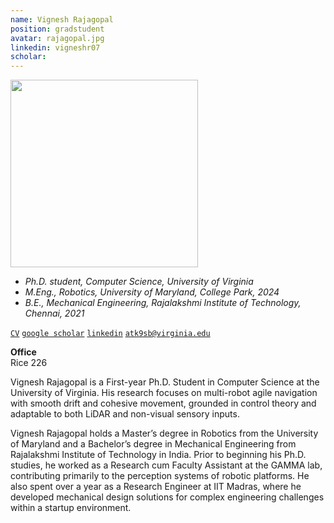 ```yaml
---
name: Vignesh Rajagopal
position: gradstudent
avatar: rajagopal.jpg
linkedin: vigneshr07
scholar:
---
```


<img width="300" src="{{site.baseurl}}/images/people/{{page.avatar}}" data-action="zoom">

- _Ph.D. student, Computer Science, University of Virginia_<br>
- _M.Eng., Robotics, University of Maryland, College Park, 2024_<br>
- _B.E., Mechanical Engineering, Rajalakshmi Institute of Technology, Chennai, 2021_<br>



<i class="fa fa-file-pdf-o"></i> [`CV`](/documents/rajagopal.pdf)
<i class="fa fa-graduation-cap"></i> [`google scholar`](https://scholar.google.com/citations?user=r7pB_1YAAAAJ&hl=en)
<i class="fa fa-linkedin"></i> [`linkedin`](https://www.linkedin.com/in/vigneshr07/)
<i class="fa fa-envelope-o"></i> [`atk9sb@virginia.edu`](mailto:atk9sb@virginia.edu)

**Office**<br>
Rice 226

Vignesh Rajagopal is a First-year Ph.D. Student in Computer Science at the University of Virginia. His research focuses on multi-robot agile navigation with smooth drift and cohesive movement, grounded in control theory and adaptable to both LiDAR and non-visual sensory inputs.

Vignesh Rajagopal holds a Master’s degree in Robotics from the University of Maryland and a Bachelor’s degree in Mechanical Engineering from Rajalakshmi Institute of Technology in India. Prior to beginning his Ph.D. studies, he worked as a Research cum Faculty Assistant at the GAMMA lab, contributing primarily to the perception systems of robotic platforms. He also spent over a year as a Research Engineer at IIT Madras, where he developed mechanical design solutions for complex engineering challenges within a startup environment.
